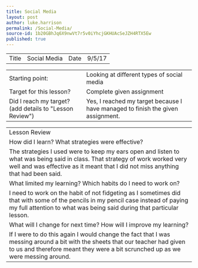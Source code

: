 ```yaml
---
title: Social Media 
layout: post
author: luke.harrison
permalink: /Social-Media/
source-id: 1b20GBhJq6X9nwVt7r5v0iYhcjGKHUAcSeJZH4RTX5Ew
published: true
---
```

<table>
  <tr>
    <td>Title</td>
    <td>Social Media </td>
    <td>Date</td>
    <td>9/5/17</td>
  </tr>
</table>


<table>
  <tr>
    <td>Starting point:</td>
    <td>Looking at different types of social media </td>
  </tr>
  <tr>
    <td>Target for this lesson?</td>
    <td>Complete given assignment </td>
  </tr>
  <tr>
    <td>Did I reach my target? 
(add details to "Lesson Review")</td>
    <td>Yes, I reached my target because I have managed to finish the given assignment.</td>
  </tr>
</table>


<table>
  <tr>
    <td>Lesson Review</td>
  </tr>
  <tr>
    <td>How did I learn? What strategies were effective? </td>
  </tr>
  <tr>
    <td>The strategies I used were to keep my ears open and listen to what was being said in class. That strategy of work worked very well and was effective as it meant that I did not miss anything that had been said.</td>
  </tr>
  <tr>
    <td>What limited my learning? Which habits do I need to work on? </td>
  </tr>
  <tr>
    <td>I need to work on the habit of not fidgeting as I sometimes did that with some of the pencils in my pencil case instead of paying my full attention to what was being said during that particular lesson.</td>
  </tr>
  <tr>
    <td>What will I change for next time? How will I improve my learning?</td>
  </tr>
  <tr>
    <td>If I were to do this again I would change the fact that I was messing around a bit with the sheets that our teacher had given to us and therefore meant they were a bit scrunched up as we were messing around.

</td>
  </tr>
</table>


